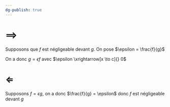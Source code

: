 ```yaml
---
dg-publish: true
---
```


# $\implies$ 

Supposons que $f$ est négligeable devant $g$. On pose $\epsilon = \frac{f}{g}$

On a donc $g = \epsilon f$ avec $\epsilon \xrightarrow[x \to c]{} 0$
# $\Longleftarrow$

Supposons $f = \epsilon g$, on a donc $\frac{f}{g} = \epsilon$ donc $f$ est négligeable devant $g$
